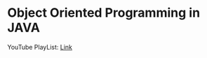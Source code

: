 # Object Oriented Programming in JAVA

YouTube PlayList: [Link](https://youtube.com/playlist?list=PL9gnSGHSqcno1G3XjUbwzXHL8_EttOuKk&si=0A7ZQlR1K45zGDN6)
